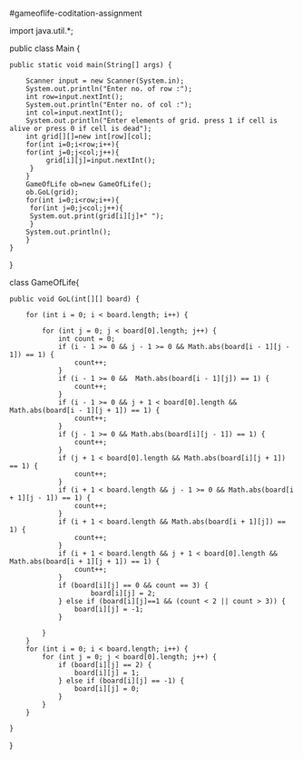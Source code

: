 #gameoflife-coditation-assignment

import java.util.*;

public class Main {


	public static void main(String[] args) {
	
		Scanner input = new Scanner(System.in);
		System.out.println("Enter no. of row :");
		int row=input.nextInt();
		System.out.println("Enter no. of col :");
		int col=input.nextInt();
		System.out.println("Enter elements of grid. press 1 if cell is alive or press 0 if cell is dead");
		int grid[][]=new int[row][col];
		for(int i=0;i<row;i++){
		for(int j=0;j<col;j++){
		     grid[i][j]=input.nextInt();
		 }   
	    }
	    GameOfLife ob=new GameOfLife();
	    ob.GoL(grid);
	    for(int i=0;i<row;i++){
		 for(int j=0;j<col;j++){
		 System.out.print(grid[i][j]+" ");
		 }
		System.out.println();
	    }
	}
}


class GameOfLife{

    public void GoL(int[][] board) {
    
		for (int i = 0; i < board.length; i++) {
		
			for (int j = 0; j < board[0].length; j++) {
				int count = 0;
				if (i - 1 >= 0 && j - 1 >= 0 && Math.abs(board[i - 1][j - 1]) == 1) {
					count++;
				}
				if (i - 1 >= 0 &&  Math.abs(board[i - 1][j]) == 1) {
					count++;
				}
				if (i - 1 >= 0 && j + 1 < board[0].length && Math.abs(board[i - 1][j + 1]) == 1) {
					count++;
				}
				if (j - 1 >= 0 && Math.abs(board[i][j - 1]) == 1) {
					count++;
				}
				if (j + 1 < board[0].length && Math.abs(board[i][j + 1]) == 1) {
					count++;
				}
				if (i + 1 < board.length && j - 1 >= 0 && Math.abs(board[i + 1][j - 1]) == 1) {
					count++;
				}
				if (i + 1 < board.length && Math.abs(board[i + 1][j]) == 1) {
					count++;
				}
				if (i + 1 < board.length && j + 1 < board[0].length && Math.abs(board[i + 1][j + 1]) == 1) {
					count++;
				}
				if (board[i][j] == 0 && count == 3) {
						board[i][j] = 2;
				} else if (board[i][j]==1 && (count < 2 || count > 3)) {
					board[i][j] = -1;
				}

			}
		}
		for (int i = 0; i < board.length; i++) {
			for (int j = 0; j < board[0].length; j++) {
				if (board[i][j] == 2) {
					board[i][j] = 1;
				} else if (board[i][j] == -1) {
					board[i][j] = 0;
				}
			}
		}

	}
}
